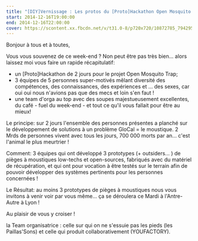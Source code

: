 ```yaml
---
title: "[DIY]Vernissage : Les protos du [Proto]Hackathon Open Mosquito Trap révélés !"
start: 2014-12-16T19:00:00
end: 2014-12-16T22:00:00
cover: https://scontent.xx.fbcdn.net/v/t31.0-8/p720x720/10872785_794295013964300_1940041061577488518_o.jpg?oh=67d22dcb917b712810780927d14aaace&oe=5B1191B0
---
```

 Bonjour à tous et à toutes,

Vous vous souvenez de ce week-end ? Non peut être pas très bien... alors laissez moi vous faire un rapide récapitulatif:

- un [Proto]Hackathon de 2 jours pour le projet Open Mosquito Trap;
- 3 équipes de 5 personnes super-motivés mêlant diversité des compétences, des connaissances, des expériences et ... des sexes, car oui oui nous n'avions pas que des mecs et loin s'en faut !
- une team d'orga au top avec des soupes majestueusement excellentes, du café - fuel du week-end - et tout ce qu'il vous fallait pour être au mieux!

Le principe: sur 2 jours l'ensemble des personnes présentes a planché sur le développement de solutions à un problème GloCal = le moustique. 2 Mrds de personnes vivent avec tous les jours, 700 000 morts par an... c'est l'animal le plus meurtrier !

Comment: 3 équipes qui ont développé 3 prototypes (+ outsiders... ) de pièges à moustiques low-techs et open-sources, fabriqués avec du matériel de récupération, et qui ont pour vocation à être testés sur le terrain afin de pouvoir développer des systèmes pertinents pour les personnes concernées !


Le Résultat: au moins 3 prototypes de pièges à moustiques nous vous invitons à venir voir par vous même... ça se déroulera ce Mardi à l'Antre-Autre à Lyon !


Au plaisir de vous y croiser !


la Team organisatrice : celle sur qui on ne s'essuie pas les pieds (les Paillas'Sons) et celle qui produit collaborativement (YOUFACTORY).
